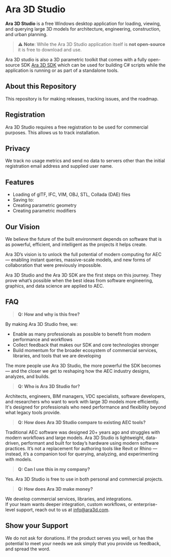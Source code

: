 # Ara 3D Studio

**Ara 3D Studio** is a free Windows desktop application for loading, viewing, and querying large 3D models for architecture, engineering, construction, and urban planning.  

> ⚠️ **Note**: While the Ara 3D Studio application itself is **not open-source** it is free to download and use. 
 
Ara 3D studio is also a 3D parametric toolkit that comes with a fully open-source SDK [Ara 3D SDK](https://github.com/ara3d/ara3d-sdk) which can be used for building C# scripts 
while the application is running or as part of a standalone tools. 

## About this Repository 

This repository is for making releases, tracking issues, and the roadmap.  

## Registration

Ara 3D Studio requires a free registration to be used for commercial purposes. This allows us to track installation. 

## Privacy 

We track no usage metrics and send no data to servers other than the initial registration email address and supplied user name.  

## Features 

* Loading of glTF, IFC, VIM, OBJ, STL, Collada (DAE) files
* Saving to:
* Creating parametric geometry
* Creating parametric modifiers 

## Our Vision

We believe the future of the built environment depends on software that is as powerful, efficient, and intelligent as the projects it helps create.  

Ara 3D’s vision is to unlock the full potential of modern computing for AEC — enabling instant queries, massive-scale models, and new forms of collaboration that were previously impossible.  

Ara 3D Studio and the Ara 3D SDK are the first steps on this journey. They prove what’s possible when the best ideas from software engineering, graphics, and data science are applied to AEC.

## FAQ

> **Q: How and why is this free?**

By making Ara 3D Studio free, we:  
- Enable as many professionals as possible to benefit from modern performance and workflows  
- Collect feedback that makes our SDK and core technologies stronger  
- Build momentum for the broader ecosystem of commercial services, libraries, and tools that we are developing  

The more people use Ara 3D Studio, the more powerful the SDK becomes — and the closer we get to reshaping how the AEC industry designs, analyzes, and builds.  

> **Q: Who is Ara 3D Studio for?**

Architects, engineers, BIM managers, VDC specialists, software developers, and researchers who want to work with large 3D models more efficiently. 
It's designed for professionals who need performance and flexibility beyond what legacy tools provide.

> **Q: How does Ara 3D Studio compare to existing AEC tools?**

Traditional AEC software was designed 20+ years ago and struggles with modern workflows and large models. Ara 3D Studio is lightweight, data-driven, performant and built for today’s hardware using modern software practices. 
It’s not a replacement for authoring tools like Revit or Rhino — instead, it’s a companion tool for querying, analyzing, and experimenting with models.

> **Q: Can I use this in my company?**

Yes. Ara 3D Studio is free to use in both personal and commercial projects.

> **Q: How does Ara 3D make money?**

We develop commercial services, libraries, and integrations.  
If your team wants deeper integration, custom workflows, or enterprise-level support, reach out to us at [info@ara3d.com](mailto:info@ara3d.com).

## Show your Support

We do not ask for donations. If the product serves you well, or has the potential to meet your needs we ask simply that you provide us feedback, and spread the word.   

